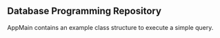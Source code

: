 ## Database Programming Repository

AppMain contains an example class structure to execute a simple query.
